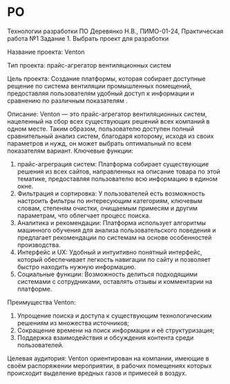 # PO
Технологии разработки ПО
Деревянко Н.В., ПИМО-01-24, Практическая работа №1
Задание 1. Выбрать проект для разработки

Название проекта: Venton 

Тип проекта: прайс-агрегатор вентиляционных систем

Цель проекта: Создание платформы, которая собирает доступные рещение по система вентиляции промышленных помещений, предоставляя пользователям удобный доступ к информации и сравнению по различным показателям .

Описание: Venton — это прайс-агрегатор вентиляционных систем, нацеленный на сбор всех существующих решений всех компаний в одном месте. Таким образом, пользователю доступен полный сравнительный анализ систем, благодаря которому, исходя из своих параметров и нужд, он может выбрать оптимальный по всем показателям вариант.
Ключевые функции:

1. прайс-агреграция систем: Платформа собирает существующие решения из всех сайтов, направленных на описание товара по этой тематике, предоставляя пользователю всю информацию в едином окне.
2. Фильтрация и сортировка: У пользователей есть возможность настроить фильтры по интересующим категориям, ключевым словам, степеням очистки, очищаемым примесям и другим параметрам, что облегчает процесс поиска.
3. Аналитика и рекомендации: Платформа использует алгоритмы машинного обучения для анализа пользовательского поведения и предлагает рекомендации по системам на основе особенностей производства.
4. Интерфейс и UX: Удобный и интуитивно понятный интерфейс, который обеспечивает легкость навигации по сайту и позволяет быстро находить нужную информацию.
5. Социальные функции: Возможность делиться подходящими системами с сотрудниками, оставлять отзывы и комментарии на платформе.

Преимущества Venton:

1. Упрощение поиска и доступа к существующим технологическим решениям из множества источников;
2. Сокращение времени на поиск информации и её структуризация;
4. Поддержка взаимодействия и обсуждения контента среди пользователей.


Целевая аудитория: Venton ориентирован на компании, имеющие в своём распоряжении мероприятии, в рабочих помещениях которых происходит выделение вредных газов и примесей в воздух.
